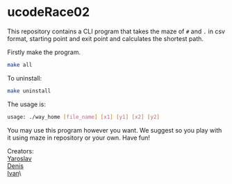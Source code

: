 # ucodeRace02

This repository contains a CLI program that takes the maze of ```#``` and ```.``` in csv format, starting point and exit point and calculates the shortest path.

Firstly make the program.
```sh
make all
```

To uninstall:
```sh
make uninstall
```

The usage is:
```sh
usage: ./way_home [file_name] [x1] [y1] [x2] [y2]
```

You may use this program however you want. We suggest so you play with it using maze in repository or your own. Have fun!

Creators:\
[Yaroslav](https://github.com/ma3ter3ky)\
[Denis](https://github.com/DenD100)\
[Ivan](https://github.com/PowwwaN)\

